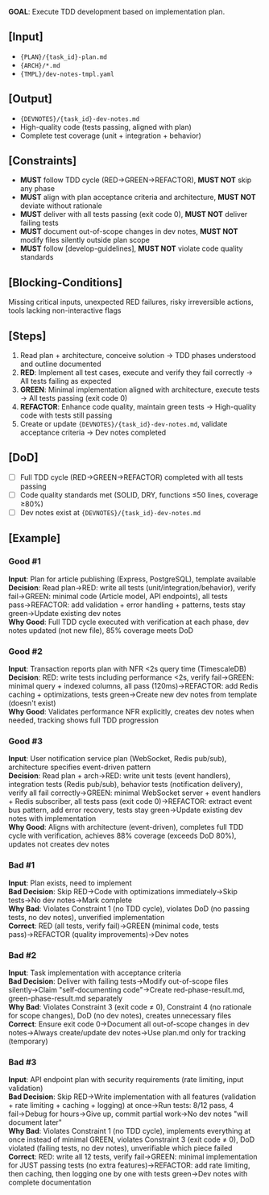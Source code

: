 **GOAL**: Execute TDD development based on implementation plan.

## [Input]
- `{PLAN}/{task_id}-plan.md`
- `{ARCH}/*.md`
- `{TMPL}/dev-notes-tmpl.yaml`

## [Output]
- `{DEVNOTES}/{task_id}-dev-notes.md`
- High-quality code (tests passing, aligned with plan)
- Complete test coverage (unit + integration + behavior)

## [Constraints]
- **MUST** follow TDD cycle (RED→GREEN→REFACTOR), **MUST NOT** skip any phase
- **MUST** align with plan acceptance criteria and architecture, **MUST NOT** deviate without rationale
- **MUST** deliver with all tests passing (exit code 0), **MUST NOT** deliver failing tests
- **MUST** document out-of-scope changes in dev notes, **MUST NOT** modify files silently outside plan scope
- **MUST** follow [develop-guidelines], **MUST NOT** violate code quality standards

## [Blocking-Conditions]
Missing critical inputs, unexpected RED failures, risky irreversible actions, tools lacking non-interactive flags

## [Steps]
1. Read plan + architecture, conceive solution → TDD phases understood and outline documented
2. **RED**: Implement all test cases, execute and verify they fail correctly → All tests failing as expected
3. **GREEN**: Minimal implementation aligned with architecture, execute tests → All tests passing (exit code 0)
4. **REFACTOR**: Enhance code quality, maintain green tests → High-quality code with tests still passing
5. Create or update `{DEVNOTES}/{task_id}-dev-notes.md`, validate acceptance criteria → Dev notes completed

## [DoD]
- [ ] Full TDD cycle (RED→GREEN→REFACTOR) completed with all tests passing
- [ ] Code quality standards met (SOLID, DRY, functions ≤50 lines, coverage ≥80%)
- [ ] Dev notes exist at `{DEVNOTES}/{task_id}-dev-notes.md`

## [Example]

### Good #1
**Input**: Plan for article publishing (Express, PostgreSQL), template available  
**Decision**: Read plan→RED: write all tests (unit/integration/behavior), verify fail→GREEN: minimal code (Article model, API endpoints), all tests pass→REFACTOR: add validation + error handling + patterns, tests stay green→Update existing dev notes  
**Why Good**: Full TDD cycle executed with verification at each phase, dev notes updated (not new file), 85% coverage meets DoD

### Good #2
**Input**: Transaction reports plan with NFR <2s query time (TimescaleDB)  
**Decision**: RED: write tests including performance <2s, verify fail→GREEN: minimal query + indexed columns, all pass (120ms)→REFACTOR: add Redis caching + optimizations, tests green→Create new dev notes from template (doesn't exist)  
**Why Good**: Validates performance NFR explicitly, creates dev notes when needed, tracking shows full TDD progression

### Good #3
**Input**: User notification service plan (WebSocket, Redis pub/sub), architecture specifies event-driven pattern  
**Decision**: Read plan + arch→RED: write unit tests (event handlers), integration tests (Redis pub/sub), behavior tests (notification delivery), verify all fail correctly→GREEN: minimal WebSocket server + event handlers + Redis subscriber, all tests pass (exit code 0)→REFACTOR: extract event bus pattern, add error recovery, tests stay green→Update existing dev notes with implementation  
**Why Good**: Aligns with architecture (event-driven), completes full TDD cycle with verification, achieves 88% coverage (exceeds DoD 80%), updates not creates dev notes

### Bad #1
**Input**: Plan exists, need to implement  
**Bad Decision**: Skip RED→Code with optimizations immediately→Skip tests→No dev notes→Mark complete  
**Why Bad**: Violates Constraint 1 (no TDD cycle), violates DoD (no passing tests, no dev notes), unverified implementation  
**Correct**: RED (all tests, verify fail)→GREEN (minimal code, tests pass)→REFACTOR (quality improvements)→Dev notes

### Bad #2
**Input**: Task implementation with acceptance criteria  
**Bad Decision**: Deliver with failing tests→Modify out-of-scope files silently→Claim "self-documenting code"→Create red-phase-result.md, green-phase-result.md separately  
**Why Bad**: Violates Constraint 3 (exit code ≠ 0), Constraint 4 (no rationale for scope changes), DoD (no dev notes), creates unnecessary files  
**Correct**: Ensure exit code 0→Document all out-of-scope changes in dev notes→Always create/update dev notes→Use plan.md only for tracking (temporary)

### Bad #3
**Input**: API endpoint plan with security requirements (rate limiting, input validation)  
**Bad Decision**: Skip RED→Write implementation with all features (validation + rate limiting + caching + logging) at once→Run tests: 8/12 pass, 4 fail→Debug for hours→Give up, commit partial work→No dev notes "will document later"  
**Why Bad**: Violates Constraint 1 (no TDD cycle), implements everything at once instead of minimal GREEN, violates Constraint 3 (exit code ≠ 0), DoD violated (failing tests, no dev notes), unverifiable which piece failed  
**Correct**: RED: write all 12 tests, verify fail→GREEN: minimal implementation for JUST passing tests (no extra features)→REFACTOR: add rate limiting, then caching, then logging one by one with tests green→Dev notes with complete documentation
